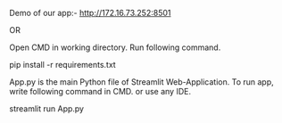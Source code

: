 Demo of our app:-
http://172.16.73.252:8501
       
OR

Open CMD in working directory.
Run following command.

pip install -r requirements.txt

App.py is the main Python file of Streamlit Web-Application.
To run app, write following command in CMD. or use any IDE.

streamlit run App.py
